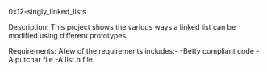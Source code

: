 0x12-singly_linked_lists

Description:
This project shows the various ways a linked list can be modified using different prototypes.

Requirements:
Afew of the requirements includes:-
-Betty compliant code
-A putchar file
-A list.h file.


